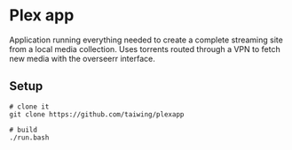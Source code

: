 # Plex app

Application running everything needed to create a complete streaming site from
a local media collection. Uses torrents routed through a VPN to fetch new media
with the overseerr interface.

## Setup

```shell
# clone it
git clone https://github.com/taiwing/plexapp

# build
./run.bash
```
